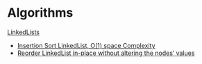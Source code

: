 # Algorithms
 
[LinkedLists](https://github.com/nimmyissac/Algorithms/tree/master/InterviewBits/LinkedList)

- [Insertion Sort LinkedList, O(1) space Complexity](https://github.com/nimmyissac/Algorithms/blob/master/InterviewBits/LinkedList/insertionSortLinkedList.js)
- [Reorder LinkedList in-place without altering the nodes’ values](https://github.com/nimmyissac/Algorithms/blob/master/InterviewBits/LinkedList/reOrder.js)
